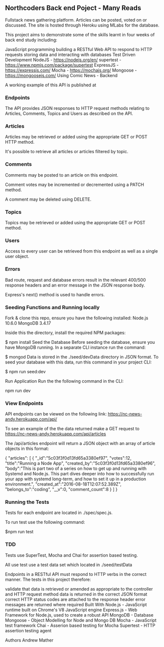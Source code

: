 ## Northcoders Back end Poject - Many Reads
 
Fullstack news gathering platform. Articles can be posted, voted on or discussed. The site is hosted through Heroku using MLabs for the database.

This project aims to demonstrate some of the skills learnt in four weeks of back end study including:

JavaScript programming
building a RESTful Web API to respond to HTTP requests
storing data and interacting with databases
Test Driven Development
NodeJS - https://nodejs.org/en/
supertest - https://www.npmjs.com/package/supertest
ExpressJS - https://expressjs.com/
Mocha - https://mochajs.org/
Mongoose - https://mongoosejs.com/
Using Comic News - Backend

A working example of this API is published at 


### Endpoints
The API provides JSON responses to HTTP request methods relating to Articles, Comments, Topics and Users as described on the API.

 ### Articles
Articles may be retrieved or added using the appropriate GET or POST HTTP method.

It's possible to retrieve all articles or articles filtered by topic.



### Comments
Comments may be posted to an article on this endpoint.

Comment votes may be incremented or decremented using a PATCH method.

A comment may be deleted using DELETE.

### Topics
Topics may be retrieved or added using the appropriate GET or POST method.

### Users
Access to every user can be retrieved from this endpoint as well as a single user object.

### Errors
Bad route, request and database errors result in the relevant 400/500 response headers and an error message in the JSON response body.

Express's next() method is used to handle errors.

### Seeding Functions and Running locally

Fork & clone this repo, ensure you have the following  installed:
Node.js 10.6.0
MongoDB 3.4.17

Inside this the directory, install the required NPM packages:

$ npm install 
Seed the Database
Before seeding the database, ensure you have MongoDB running. In a separate CLI instance run the command:

$ mongod
Data is stored in the ./seed/devData directory in JSON format. To seed your database with this data, run this command in your project CLI:

$ npm run seed:dev

Run Application
Run the the following command in the CLI:

npm run dev

### View Endpoints

API endpoints can be viewed on the following link: https://nc-news-andy.herokuapp.com/api/

To see an example of the the data returned make a GET request to 
https://nc-news-andy.herokuapp.com/api/articles

The /api/articles endpoint will return a JSON object with an array of article objects in this format:

{
  "articles": [
   {
"_id":"5c03f3f0d13fd65a3380ef97",
"votes":12,
"title":"Running a Node App",
"created_by":"5c03f3f0d13fd65a3380ef96",
"body":"This is part two of a series on how to get up and running with Systemd and Node.js. This part dives deeper into how to successfully run your app with systemd long-term, and how to set it up in a production environment.",
"created_at":"2016-08-18T12:07:52.389Z",
"belongs_to":"coding",
"__v":0,
"comment_count":8
}
  ]
}
### Running the Tests

Tests for each endpoint are located in ./spec/spec.js.

To run test use the following command:

$npm run test

### TDD
Tests use SuperTest, Mocha and Chai for assertion based testing.

All use test use a test data set which located in ./seed/testData

Endpoints in a RESTful API must respond to HTTP verbs in the correct manner. The tests in this project therefore:

validate that data is retrieved or amended as appropriate to the controller and HTTP request method
data is returned in the correct JSON format
correct HTTP status codes are attached to the response header
error messages are returned where required
Built With
Node.js - JavaScript runtime built on Chrome's V8 JavaScript engine
Express.js - Web Framework for Node.js, used to create a robust API
MongoDB - Database
Mongoose - Object Modelling for Node and Mongo DB
Mocha - JavaScript test framework
Chai - Asserion based testing for Mocha
Supertest - HTTP assertion testing agent

Authors
Andrew Mather
